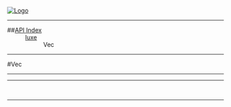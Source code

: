 
[![Logo](../../images/logo.png)](../../index.html)

---


##[API Index](../../api/index.html#luxe)   
&emsp;&emsp;&emsp;[luxe](./)   
&emsp;&emsp;&emsp;&emsp;&emsp;&emsp;Vec

---

#Vec


---




---



&nbsp;
&nbsp;
&nbsp;

---  


&nbsp;   
&nbsp;   